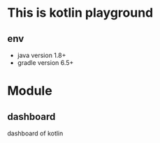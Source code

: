 # This is kotlin playground

## env

- java version 1.8+
- gradle version 6.5+

# Module

## dashboard

dashboard of kotlin